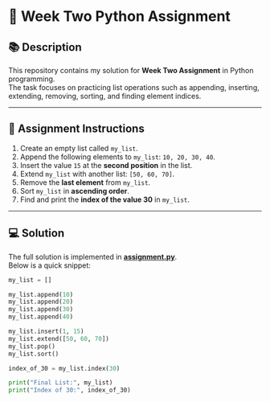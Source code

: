 # 📘 Week Two Python Assignment

## 📚 Description

This repository contains my solution for **Week Two Assignment** in Python programming.  
The task focuses on practicing list operations such as appending, inserting, extending, removing, sorting, and finding element indices.

---

## 📝 Assignment Instructions

1. Create an empty list called `my_list`.
2. Append the following elements to `my_list`: `10, 20, 30, 40`.
3. Insert the value `15` at the **second position** in the list.
4. Extend `my_list` with another list: `[50, 60, 70]`.
5. Remove the **last element** from `my_list`.
6. Sort `my_list` in **ascending order**.
7. Find and print the **index of the value 30** in `my_list`.

---

## 💻 Solution

The full solution is implemented in **[assignment.py](assignment.py)**.  
Below is a quick snippet:

```python
my_list = []

my_list.append(10)
my_list.append(20)
my_list.append(30)
my_list.append(40)

my_list.insert(1, 15)
my_list.extend([50, 60, 70])
my_list.pop()
my_list.sort()

index_of_30 = my_list.index(30)

print("Final List:", my_list)
print("Index of 30:", index_of_30)

```
